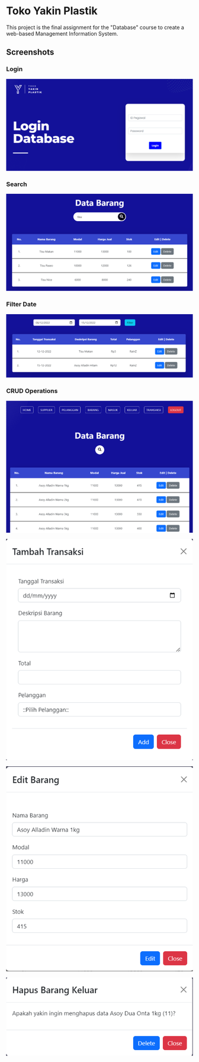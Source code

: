 # Toko Yakin Plastik
This project is the final assignment for the "Database" course to create a web-based Management Information System.

## Screenshots
### Login
![Alt text](./screenshot/login.png)
### Search
![Alt text](./screenshot/search.png)
### Filter Date
![Alt text](./screenshot/filter.png)
### CRUD Operations
![Alt text](./screenshot/tampil.png)
<p align="center">
  <img src="./screenshot/tambah.png" alt="Tambah" />
</p>

<p align="center">
  <img src="./screenshot/edit.png" alt="Edit" />
</p>

<p align="center">
  <img src="./screenshot/hapus.png" alt="Hapus" />
</p>

